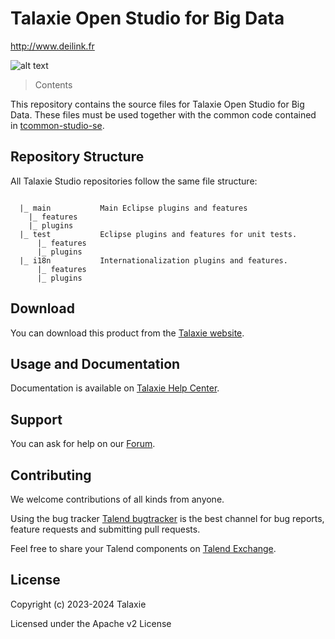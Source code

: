 # Talaxie Open Studio for Big Data
http://www.deilink.fr


![alt text](https://www.deilink.fr/image/talaxie_logo.jpg "Talaxie")


> Contents

This repository contains the source files for Talaxie Open Studio for Big Data. These files must be used together with the common code contained in [tcommon-studio-se](https://github.com/Talend/tcommon-studio-se).


## Repository Structure
All Talaxie Studio repositories follow the same file structure:
```

  |_ main           Main Eclipse plugins and features
    |_ features
    |_ plugins
  |_ test           Eclipse plugins and features for unit tests.
      |_ features
      |_ plugins
  |_ i18n           Internationalization plugins and features.
      |_ features
      |_ plugins
```

## Download

You can download this product from the [Talaxie website](https://www.deilink.fr?qt-product_tos_download_new=0&utm_medium=communityext&utm_source=github&utm_campaign=tosbd).


## Usage and Documentation

Documentation is available on [Talaxie Help Center](https://deilink.fr/).



## Support

You can ask for help on our [Forum](https://deilink.fr/services/global-technical-support).


## Contributing

We welcome contributions of all kinds from anyone.

Using the bug tracker [Talend bugtracker](http://jira.talendforge.org/) is the best channel for bug reports, feature requests and submitting pull requests.

Feel free to share your Talend components on [Talend Exchange](http://www.talendforge.org/exchange).


## License

Copyright (c) 2023-2024 Talaxie

Licensed under the Apache v2 License
